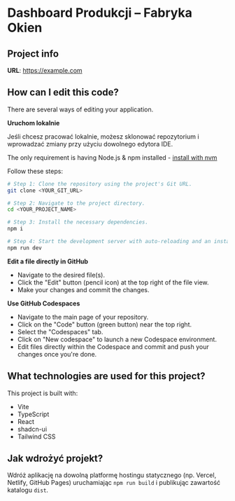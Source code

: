 # Dashboard Produkcji – Fabryka Okien

## Project info

**URL**: https://example.com

## How can I edit this code?

There are several ways of editing your application.

**Uruchom lokalnie**

Jeśli chcesz pracować lokalnie, możesz sklonować repozytorium i wprowadzać zmiany przy użyciu dowolnego edytora IDE.

The only requirement is having Node.js & npm installed - [install with nvm](https://github.com/nvm-sh/nvm#installing-and-updating)

Follow these steps:

```sh
# Step 1: Clone the repository using the project's Git URL.
git clone <YOUR_GIT_URL>

# Step 2: Navigate to the project directory.
cd <YOUR_PROJECT_NAME>

# Step 3: Install the necessary dependencies.
npm i

# Step 4: Start the development server with auto-reloading and an instant preview.
npm run dev
```

**Edit a file directly in GitHub**

- Navigate to the desired file(s).
- Click the "Edit" button (pencil icon) at the top right of the file view.
- Make your changes and commit the changes.

**Use GitHub Codespaces**

- Navigate to the main page of your repository.
- Click on the "Code" button (green button) near the top right.
- Select the "Codespaces" tab.
- Click on "New codespace" to launch a new Codespace environment.
- Edit files directly within the Codespace and commit and push your changes once you're done.

## What technologies are used for this project?

This project is built with:

- Vite
- TypeScript
- React
- shadcn-ui
- Tailwind CSS

## Jak wdrożyć projekt?

Wdróż aplikację na dowolną platformę hostingu statycznego (np. Vercel, Netlify, GitHub Pages) uruchamiając `npm run build` i publikując zawartość katalogu `dist`.
